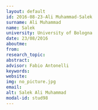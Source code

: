 ```yaml
---
layout: default 
id: 2016-08-23-Ali Muhammad-Salek
surname: Ali Muhammad
name: Salek
university: University of Bologna
date: 23/08/2016
aboutme: 
from: 
research_topic: 
abstract: 
advisor: Fabio Antonelli
keywords: 
website: 
img: no_picture.jpg
email: 
alt: Salek Ali Muhammad
modal-id: stud98
---
```

